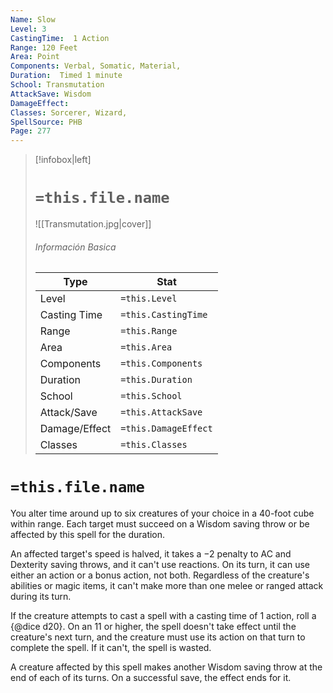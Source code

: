 ```yaml
---
Name: Slow
Level: 3
CastingTime:  1 Action 
Range: 120 Feet
Area: Point
Components: Verbal, Somatic, Material, 
Duration:  Timed 1 minute
School: Transmutation
AttackSave: Wisdom
DamageEffect: 
Classes: Sorcerer, Wizard, 
SpellSource: PHB
Page: 277
---
```


>[!infobox|left]
># `=this.file.name`
>![[Transmutation.jpg|cover]]
> ###### Información Basica
> Type |  Stat |
> ---|---|
> Level | `=this.Level` |
> Casting Time | `=this.CastingTime` |
> Range | `=this.Range` |
> Area | `=this.Area` |
> Components | `=this.Components` |
> Duration | `=this.Duration` |
> School | `=this.School` |
> Attack/Save | `=this.AttackSave` |
> Damage/Effect | `=this.DamageEffect` |
> Classes | `=this.Classes` |

# `=this.file.name`
You alter time around up to six creatures of your choice in a 40-foot cube within range. Each target must succeed on a Wisdom saving throw or be affected by this spell for the duration.

An affected target&#x27;s speed is halved, it takes a −2 penalty to AC and Dexterity saving throws, and it can&#x27;t use reactions. On its turn, it can use either an action or a bonus action, not both. Regardless of the creature&#x27;s abilities or magic items, it can&#x27;t make more than one melee or ranged attack during its turn.

If the creature attempts to cast a spell with a casting time of 1 action, roll a {@dice d20}. On an 11 or higher, the spell doesn&#x27;t take effect until the creature&#x27;s next turn, and the creature must use its action on that turn to complete the spell. If it can&#x27;t, the spell is wasted.

A creature affected by this spell makes another Wisdom saving throw at the end of each of its turns. On a successful save, the effect ends for it.



 


 


 


 


